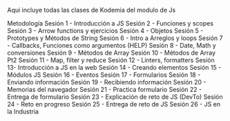 Aqui incluye todas las clases de Kodemia del modulo de Js

Metodología
Sesión 1 - Introducción a JS
Sesión 2 - Funciones y scopes
Sesión 3 - Arrow functions y ejercicios
Sesión 4 - Objetos
Sesión 5 - Prototypes y Métodos de String
Sesión 6 - Intro a Arreglos y loops
Sesión 7 - Callbacks, Funciones como argumentos (HELP)
Sesión 8 - Date, Math y conversiones
Sesión 9 - Métodos de Array
Sesión 10 - Métodos de Array Pt2
Sesión 11 - Map, filter y reduce
Sesión 12 - Linters, formatters
Sesión 13- Introducción a JS en la web
Sesión 14 - Creando elementos
Sesión 15 - Módulos JS
Sesión 16 - Eventos
Sesión 17 - Formularios
Sesión 18 - Enviando información
Sesión 19 - Recibiendo información
Sesión 20 - Memorias del navegador
Sesión 21 - Practica formulario
Sesión 22 - Entrega de formulario
Sesión 23 - Explicación de reto de JS (DevTo)
Sesión 24 - Reto en progreso
Sesión 25 - Entrega de reto de JS
Sesión 26 - JS en la Industria

